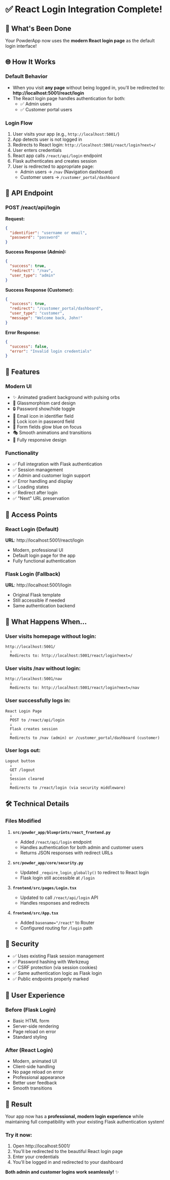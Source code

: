# ✅ React Login Integration Complete!

## 🎉 **What's Been Done**

Your PowderApp now uses the **modern React login page** as the default login interface!

## 🌐 **How It Works**

### **Default Behavior**
- When you visit **any page** without being logged in, you'll be redirected to: **http://localhost:5001/react/login**
- The React login page handles authentication for both:
  - ✅ Admin users
  - ✅ Customer portal users

### **Login Flow**
1. User visits your app (e.g., `http://localhost:5001/`)
2. App detects user is not logged in
3. Redirects to React login: `http://localhost:5001/react/login?next=/`
4. User enters credentials
5. React app calls `/react/api/login` endpoint
6. Flask authenticates and creates session
7. User is redirected to appropriate page:
   - Admin users → `/nav` (Navigation dashboard)
   - Customer users → `/customer_portal/dashboard`

## 🔑 **API Endpoint**

### **POST /react/api/login**

**Request:**
```json
{
  "identifier": "username or email",
  "password": "password"
}
```

**Success Response (Admin):**
```json
{
  "success": true,
  "redirect": "/nav",
  "user_type": "admin"
}
```

**Success Response (Customer):**
```json
{
  "success": true,
  "redirect": "/customer_portal/dashboard",
  "user_type": "customer",
  "message": "Welcome back, John!"
}
```

**Error Response:**
```json
{
  "success": false,
  "error": "Invalid login credentials"
}
```

## 🎨 **Features**

### **Modern UI**
- ✨ Animated gradient background with pulsing orbs
- 🎯 Glassmorphism card design
- 🔒 Password show/hide toggle
- 📧 Email icon in identifier field
- 🔐 Lock icon in password field
- 💎 Form fields glow blue on focus
- 🎭 Smooth animations and transitions
- 📱 Fully responsive design

### **Functionality**
- ✅ Full integration with Flask authentication
- ✅ Session management
- ✅ Admin and customer login support
- ✅ Error handling and display
- ✅ Loading states
- ✅ Redirect after login
- ✅ "Next" URL preservation

## 🔄 **Access Points**

### **React Login (Default)**
**URL**: http://localhost:5001/react/login
- Modern, professional UI
- Default login page for the app
- Fully functional authentication

### **Flask Login (Fallback)**
**URL**: http://localhost:5001/login
- Original Flask template
- Still accessible if needed
- Same authentication backend

## 🎯 **What Happens When...**

### **User visits homepage without login:**
```
http://localhost:5001/ 
  ↓
  Redirects to: http://localhost:5001/react/login?next=/
```

### **User visits /nav without login:**
```
http://localhost:5001/nav
  ↓
  Redirects to: http://localhost:5001/react/login?next=/nav
```

### **User successfully logs in:**
```
React Login Page
  ↓
  POST to /react/api/login
  ↓
  Flask creates session
  ↓
  Redirects to /nav (admin) or /customer_portal/dashboard (customer)
```

### **User logs out:**
```
Logout button
  ↓
  GET /logout
  ↓
  Session cleared
  ↓
  Redirects to /react/login (via security middleware)
```

## 🛠️ **Technical Details**

### **Files Modified**
1. **`src/powder_app/blueprints/react_frontend.py`**
   - Added `/react/api/login` endpoint
   - Handles authentication for both admin and customer users
   - Returns JSON responses with redirect URLs

2. **`src/powder_app/core/security.py`**
   - Updated `_require_login_globally()` to redirect to React login
   - Flask login still accessible at `/login`

3. **`frontend/src/pages/Login.tsx`**
   - Updated to call `/react/api/login` API
   - Handles responses and redirects

4. **`frontend/src/App.tsx`**
   - Added `basename="/react"` to Router
   - Configured routing for `/login` path

## 🔐 **Security**

- ✅ Uses existing Flask session management
- ✅ Password hashing with Werkzeug
- ✅ CSRF protection (via session cookies)
- ✅ Same authentication logic as Flask login
- ✅ Public endpoints properly marked

## 📱 **User Experience**

### **Before (Flask Login)**
- Basic HTML form
- Server-side rendering
- Page reload on error
- Standard styling

### **After (React Login)**
- Modern, animated UI
- Client-side handling
- No page reload on error
- Professional appearance
- Better user feedback
- Smooth transitions

## 🎊 **Result**

Your app now has a **professional, modern login experience** while maintaining full compatibility with your existing Flask authentication system!

### **Try it now:**
1. Open http://localhost:5001/
2. You'll be redirected to the beautiful React login page
3. Enter your credentials
4. You'll be logged in and redirected to your dashboard

**Both admin and customer logins work seamlessly!** ✨













